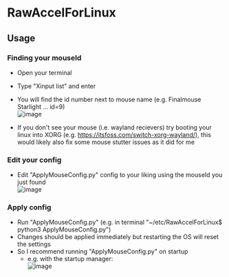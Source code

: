 # RawAccelForLinux

## Usage

### Finding your mouseId

- Open your terminal  
- Type "Xinput list" and enter  
- You will find the id number next to mouse name (e.g. Finalmouse Starlight ... id=9)  
![image](https://user-images.githubusercontent.com/108423881/218272916-08bff256-bafb-4b68-aac0-b90dbe394bc9.png)  

- If you don't see your mouse (i.e. wayland recievers) try booting your linux into XORG (e.g. https://itsfoss.com/switch-xorg-wayland/), this would likely also fix some mouse stutter issues as it did for me  

### Edit your config

- Edit "ApplyMouseConfig.py" config to your liking using the mouseId you just found  
  ![image](https://user-images.githubusercontent.com/108423881/218272945-7e72fa74-10cd-43bd-b0e9-e7c915cdcca0.png)  

### Apply config

- Run "ApplyMouseConfig.py" (e.g. in terminal "~/etc/RawAccelForLinux$ python3 ApplyMouseConfig.py")  
- Changes should be applied immediately but restarting the OS will reset the settings  
- So I recommend running "ApplyMouseConfig.py" on startup  
  - e.g. with the startup manager:  
  ![image](https://user-images.githubusercontent.com/108423881/218272855-b5bc1704-94ad-447c-9847-4b27b3af7818.png)  



